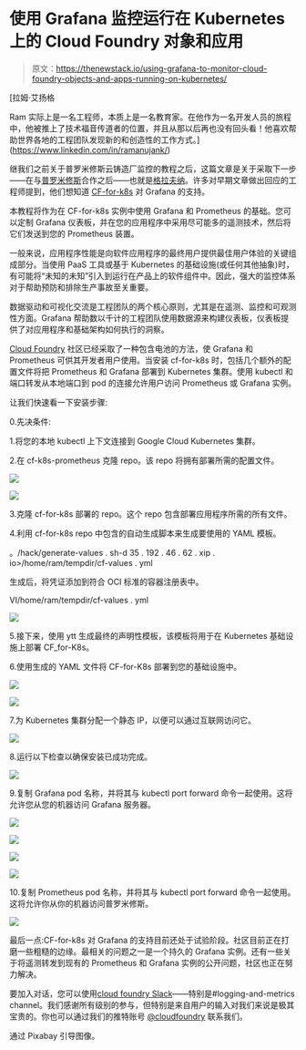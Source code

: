 # 使用 Grafana 监控运行在 Kubernetes 上的 Cloud Foundry 对象和应用

> 原文：<https://thenewstack.io/using-grafana-to-monitor-cloud-foundry-objects-and-apps-running-on-kubernetes/>

[](https://www.linkedin.com/in/ramanujank/)

 [拉姆·艾扬格

Ram 实际上是一名工程师，本质上是一名教育家。在他作为一名开发人员的旅程中，他被推上了技术福音传道者的位置，并且从那以后再也没有回头看！他喜欢帮助世界各地的工程团队发现新的和创造性的工作方式。](https://www.linkedin.com/in/ramanujank/) [](https://www.linkedin.com/in/ramanujank/)

继我们之前关于普罗米修斯云铸造厂监控的教程之后，这篇文章是关于采取下一步——在与[普罗米修斯](https://prometheus.io/)合作之后——也就是[格拉夫纳](https://grafana.com/)。许多对早期文章做出回应的工程师提到，他们想知道 [CF-for-k8s](http://cf-for-k8s.io) 对 Grafana 的支持。

本教程将作为在 CF-for-k8s 实例中使用 Grafana 和 Prometheus 的基础。您可以定制 Grafana 仪表板，并在您的应用程序中采用尽可能多的遥测技术，然后将它们发送到您的 Prometheus 装置。

一般来说，应用程序性能是向软件应用程序的最终用户提供最佳用户体验的关键组成部分。当使用 PaaS 工具或基于 Kubernetes 的基础设施(或任何其他抽象)时，有可能将“未知的未知”引入到运行在产品上的软件组件中。因此，强大的监控体系对于帮助预防和排除生产事故至关重要。

数据驱动和可视化交流是工程团队的两个核心原则，尤其是在遥测、监控和可观测性方面。Grafana 帮助数以千计的工程团队使用数据源来构建仪表板，仪表板提供了对应用程序和基础架构如何执行的洞察。

[Cloud Foundry](https://www.cloudfoundry.org/?utm_content=inline-mention) 社区已经采取了一种包含电池的方法，使 Grafana 和 Prometheus 可供其开发者用户使用。当安装 cf-for-k8s 时，包括几个额外的配置文件将把 Prometheus 和 Grafana 部署到 Kubernetes 集群。使用 kubectl 和端口转发从本地端口到 pod 的连接允许用户访问 Prometheus 或 Grafana 实例。

让我们快速看一下安装步骤:

0.先决条件:

1.将您的本地 kubectl 上下文连接到 Google Cloud Kubernetes 集群。

2.在 cf-k8s-prometheus 克隆 repo。该 repo 将拥有部署所需的配置文件。

[![](img/27fb66d5519830af403abdae90a56760.png)](https://cdn.thenewstack.io/media/2021/03/792fdef6-image6.png)

[![](img/0f1fba87c24d3c9ceeb37116ec574d97.png)](https://cdn.thenewstack.io/media/2021/03/dc90d093-image1.png)

3.克隆 cf-for-k8s 部署的 repo。这个 repo 包含部署应用程序所需的所有文件。

4.利用 cf-for-k8s repo 中包含的自动生成脚本来生成要使用的 YAML 模板。

。/hack/generate-values . sh-d 35 . 192 . 46 . 62 . xip . io>/home/ram/tempdir/cf-values . yml

生成后，将凭证添加到符合 OCI 标准的容器注册表中。

VI/home/ram/tempdir/cf-values . yml

[![](img/79726b917bbd639149b750a495ac11b4.png)](https://cdn.thenewstack.io/media/2021/03/f1261dcd-image13.png)

5.接下来，使用 ytt 生成最终的声明性模板，该模板将用于在 Kubernetes 基础设施上部署 CF_for-K8s。

6.使用生成的 YAML 文件将 CF-for-K8s 部署到您的基础设施中。

[![](img/763643e0c3dd068fe2c6faba59cca0a3.png)](https://cdn.thenewstack.io/media/2021/03/1dd8cb7a-image8.png)

[![](img/8d25fa5acf3d662bb901ac00f4cf5f2a.png)](https://cdn.thenewstack.io/media/2021/03/4813f31d-image12.png)

7.为 Kubernetes 集群分配一个静态 IP，以便可以通过互联网访问它。

[![](img/4df79726b040566348e013b9c89a3988.png)](https://cdn.thenewstack.io/media/2021/03/f29b51bc-image7.png)

8.运行以下检查以确保安装已成功完成。

[![](img/9d297018b3305247fafe07e67e1713cc.png)](https://cdn.thenewstack.io/media/2021/03/8744b27e-image5.png)

9.复制 Grafana pod 名称，并将其与 kubectl port forward 命令一起使用。这将允许您从您的机器访问 Grafana 服务器。

[![](img/0999a973d571fc1a1820585c1031ae1a.png)](https://cdn.thenewstack.io/media/2021/03/05dca5ca-image11.png)

[![](img/8be845eddec4445093df51ff3f4a3db3.png)](https://cdn.thenewstack.io/media/2021/03/c93b91e1-image2.png)

[![](img/c8cbef958672cd4b5c0e1a7c02615748.png)](https://cdn.thenewstack.io/media/2021/03/55ab8500-image3.png)

[![](img/7c739209621925e5c9db239aeb18411a.png)](https://cdn.thenewstack.io/media/2021/03/e6ee62ec-image9.png)

10.复制 Prometheus pod 名称，并将其与 kubectl port forward 命令一起使用。这将允许你从你的机器访问普罗米修斯。

[![](img/01761ccf1ca5d0770b1a5f1a2f6ee1af.png)](https://cdn.thenewstack.io/media/2021/03/6ce7ee02-image10.png)

最后一点:CF-for-k8s 对 Grafana 的支持目前还处于试验阶段。社区目前正在打磨一些粗糙的边缘。最相关的问题之一是一个持久的 Grafana 实例。还有一些关于将遥测转发到现有的 Prometheus 和 Grafana 实例的公开问题，社区也正在努力解决。

要加入对话，您可以使用[cloud foundry Slack](https://slack.cloudfoundry.org/)——特别是#logging-and-metrics channel。我们感谢所有级别的参与，但特别是来自用户的输入对我们来说是极其宝贵的。你也可以通过我们的推特账号 [@cloudfoundry](https://twitter.com/cloudfoundry) 联系我们。

通过 Pixabay 引导图像。

<svg xmlns:xlink="http://www.w3.org/1999/xlink" viewBox="0 0 68 31" version="1.1"><title>Group</title> <desc>Created with Sketch.</desc></svg>